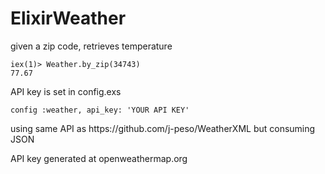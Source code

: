 # ElixirWeather

given a zip code, retrieves temperature

```
iex(1)> Weather.by_zip(34743)
77.67
```

API key is set in config.exs
```
config :weather, api_key: 'YOUR API KEY'
```

<p>using same API as https://github.com/j-peso/WeatherXML but consuming JSON</p>
<p>API key generated at openweathermap.org</p>
